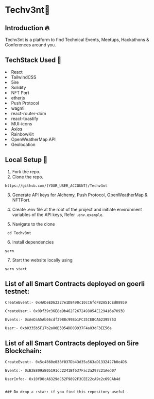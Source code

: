 # Techv3nt🚀

## Introduction :fire:
Techv3nt is a platform to find Technical Events, Meetups, Hackathons & Conferences around you.

## TechStack Used 🎯
<li>React</li>
<li>TailwindCSS</li>
<li>5ire</li>
<li>Solidity</li>
<li>NFT Port</li>
<li>etherjs</li>
<li>Push Protocol</li>
<li>wagmi</li>
<li>react-router-dom</li>
<li>react-toastify</li>
<li>MUI-icons</li>
<li>Axios</li>
<li>RainbowKit</li>
<li>OpenWeatherMap API</li>
<li>Geolocation</li>


## Local Setup 🚧

1. Fork the repo.
2. Clone the repo.
```
https://github.com/[YOUR_USER_ACCOUNT]/Techv3nt
```
3. Generate API keys for Alchemy, Push Protocol, OpenWeatherMap & NFTPort.
4. Create .env file at the root of the project and initiate environment variables of the API keys, Refer `.env.example`.


5. Navigate to the clone
```
 cd Techv3nt
 ```
6. Install dependencies
 ```
 yarn
 ```
7. Start the website locally using
 ```
 yarn start
 ```

## List of all Smart Contracts deployed on goerli testnet:

```
CreateEvent:- 0x4ADeED62227e1D8490c10cC6fdF82A51CEd88959
```

```
CreateUser:- 0x0Df39c36E8e9b462F2672498054E129416a7093D
```

```
Events:- 0xAeDaA5Ab66cdf3988c99Bb1FC35CE8CA62395753
```

```
User:- 0xb0335b5F17b2a80B3D54DD0B937F4a03dF3EE56a
```


## List of all Smart Contracts deployed on 5ire Blockchain:

```
CreateEvent:- 0x5c4860e038f037Db43d35a563aD1332427b0e4D6
```

```
Events:- 0xB2E809aB05191cc2241Bf637Fac2a297c21Aed07
```

```
UserInfo:- 0x10fD0cA6329dC52F9892F3CEE22cA9c2c69CAb4d


### Do drop a :star: if you find this repository useful . 
